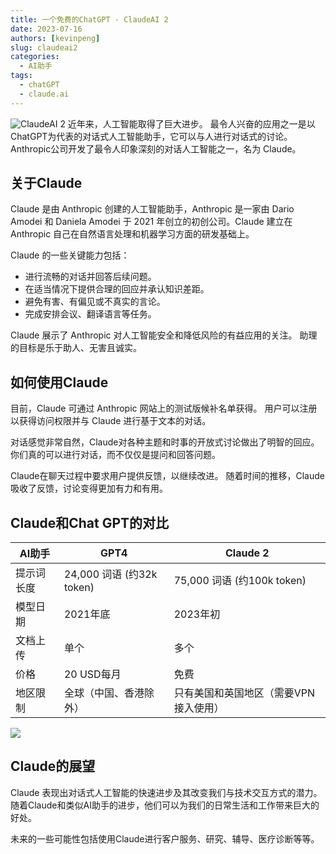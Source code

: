 ```yaml
---
title: 一个免费的ChatGPT - ClaudeAI 2
date: 2023-07-16
authors: [kevinpeng]
slug: claudeai2
categories:
  - AI助手
tags:
  - chatGPT
  - claude.ai
---
```

![ClaudeAI 2](https://res.makeronsite.com/freeaitool.com/claudeai2.jpeg)
近年来，人工智能取得了巨大进步。 最令人兴奋的应用之一是以ChatGPT为代表的对话式人工智能助手，它可以与人进行对话式的讨论。 Anthropic公司开发了最令人印象深刻的对话人工智能之一，名为 Claude。

## 关于Claude
Claude 是由 Anthropic 创建的人工智能助手，Anthropic 是一家由 Dario Amodei 和 Daniela Amodei 于 2021 年创立的初创公司。Claude 建立在 Anthropic 自己在自然语言处理和机器学习方面的研发基础上。
<!-- more -->

Claude 的一些关键能力包括：

- 进行流畅的对话并回答后续问题。
- 在适当情况下提供合理的回应并承认知识差距。
- 避免有害、有偏见或不真实的言论。
- 完成安排会议、翻译语言等任务。

Claude 展示了 Anthropic 对人工智能安全和降低风险的有益应用的关注。 助理的目标是乐于助人、无害且诚实。

## 如何使用Claude

目前，Claude 可通过 Anthropic 网站上的测试版候补名单获得。 用户可以注册以获得访问权限并与 Claude 进行基于文本的对话。

对话感觉非常自然，Claude对各种主题和时事的开放式讨论做出了明智的回应。 你们真的可以进行对话，而不仅仅是提问和回答问题。

Claude在聊天过程中要求用户提供反馈，以继续改进。 随着时间的推移，Claude吸收了反馈，讨论变得更加有力和有用。

## Claude和Chat GPT的对比


| AI助手  |  GPT4 | Claude 2 |
| ------------ | ------------ | ------------ |
|  提示词长度 | 24,000 词语 (约32k token)  | 75,000 词语 (约100k token) |
| 模型日期  | 2021年底  | 2023年初 |
| 文档上传  | 单个  | 多个 |
| 价格  | 20 USD每月  | 免费 |
| 地区限制  | 全球（中国、香港除外） | 只有美国和英国地区（需要VPN接入使用） |

![](https://freeaitool.com/wp-content/uploads/2023/07/image-1689473577312-263x300.jpg)

## Claude的展望

Claude 表现出对话式人工智能的快速进步及其改变我们与技术交互方式的潜力。 随着Claude和类似AI助手的进步，他们可以为我们的日常生活和工作带来巨大的好处。

未来的一些可能性包括使用Claude进行客户服务、研究、辅导、医疗诊断等等。


